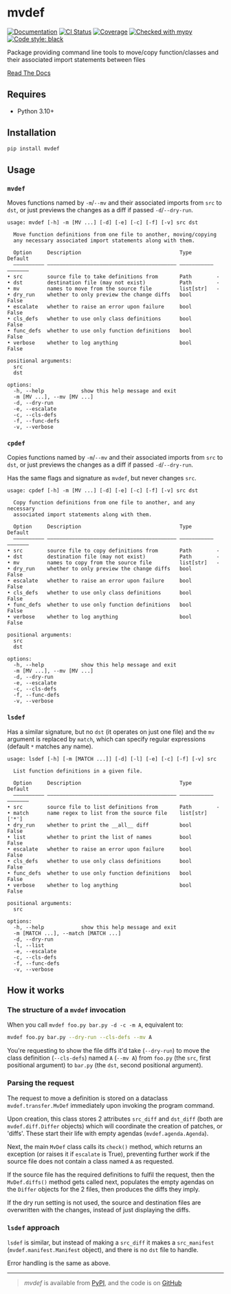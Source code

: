 # mvdef

[![Documentation](https://readthedocs.org/projects/mvdef/badge/?version=latest)](https://mvdef.readthedocs.io/en/latest/)
[![CI Status](https://github.com/lmmx/mvdef/actions/workflows/master.yml/badge.svg)](https://github.com/lmmx/mvdef/actions/workflows/master.yml)
[![Coverage](https://codecov.io/gh/lmmx/mvdef/branch/master/graph/badge.svg)](https://codecov.io/github/lmmx/mvdef)
[![Checked with mypy](http://www.mypy-lang.org/static/mypy_badge.svg)](http://mypy-lang.org)
[![Code style: black](https://img.shields.io/badge/code%20style-black-000000.svg)](https://github.com/psf/black)

Package providing command line tools to move/copy function/classes and their associated import statements between files

[Read The Docs](https://mvdef.readthedocs.io/en/latest/)

## Requires

- Python 3.10+

## Installation

```sh
pip install mvdef
```

## Usage

### `mvdef`

Moves functions named by `-m`/`--mv` and their associated imports from `src` to `dst`,
or just previews the changes as a diff if passed `-d`/`--dry-run`.

```
usage: mvdef [-h] -m [MV ...] [-d] [-e] [-c] [-f] [-v] src dst

  Move function definitions from one file to another, moving/copying
  any necessary associated import statements along with them.

  Option     Description                                Type        Default
  —————————— —————————————————————————————————————————— ——————————— ———————
• src        source file to take definitions from       Path        -
• dst        destination file (may not exist)           Path        -
• mv         names to move from the source file         list[str]   -
• dry_run    whether to only preview the change diffs   bool        False
• escalate   whether to raise an error upon failure     bool        False
• cls_defs   whether to use only class definitions      bool        False
• func_defs  whether to use only function definitions   bool        False
• verbose    whether to log anything                    bool        False

positional arguments:
  src
  dst

options:
  -h, --help            show this help message and exit
  -m [MV ...], --mv [MV ...]
  -d, --dry-run
  -e, --escalate
  -c, --cls-defs
  -f, --func-defs
  -v, --verbose
```

### `cpdef`

Copies functions named by `-m`/`--mv` and their associated imports from `src` to `dst`,
or just previews the changes as a diff if passed `-d`/`--dry-run`.

Has the same flags and signature as `mvdef`, but never changes `src`.

```
usage: cpdef [-h] -m [MV ...] [-d] [-e] [-c] [-f] [-v] src dst

  Copy function definitions from one file to another, and any necessary
  associated import statements along with them.

  Option     Description                                Type        Default
  —————————— —————————————————————————————————————————— ——————————— ———————
• src        source file to copy definitions from       Path        -
• dst        destination file (may not exist)           Path        -
• mv         names to copy from the source file         list[str]   -
• dry_run    whether to only preview the change diffs   bool        False
• escalate   whether to raise an error upon failure     bool        False
• cls_defs   whether to use only class definitions      bool        False
• func_defs  whether to use only function definitions   bool        False
• verbose    whether to log anything                    bool        False

positional arguments:
  src
  dst

options:
  -h, --help            show this help message and exit
  -m [MV ...], --mv [MV ...]
  -d, --dry-run
  -e, --escalate
  -c, --cls-defs
  -f, --func-defs
  -v, --verbose
```

### `lsdef`

Has a similar signature, but no `dst` (it operates on just one file) and the `mv` argument
is replaced by `match`, which can specify regular expressions (default `*` matches any name).

```
usage: lsdef [-h] [-m [MATCH ...]] [-d] [-l] [-e] [-c] [-f] [-v] src

  List function definitions in a given file.

  Option     Description                                Type        Default
  —————————— —————————————————————————————————————————— ——————————— ———————
• src        source file to list definitions from       Path        -
• match      name regex to list from the source file    list[str]   ['*']
• dry_run    whether to print the __all__ diff          bool        False
• list       whether to print the list of names         bool        False
• escalate   whether to raise an error upon failure     bool        False
• cls_defs   whether to use only class definitions      bool        False
• func_defs  whether to use only function definitions   bool        False
• verbose    whether to log anything                    bool        False

positional arguments:
  src

options:
  -h, --help            show this help message and exit
  -m [MATCH ...], --match [MATCH ...]
  -d, --dry-run
  -l, --list
  -e, --escalate
  -c, --cls-defs
  -f, --func-defs
  -v, --verbose
```

## How it works

### The structure of a `mvdef` invocation

When you call `mvdef foo.py bar.py -d -c -m A`, equivalent to:

```sh
mvdef foo.py bar.py --dry-run --cls-defs --mv A
```

You're requesting to show the file diffs it'd take (`--dry-run`)
to move the class definition (`--cls-defs`) named `A` (`--mv A`)
from `foo.py` (the `src`, first positional argument)
to `bar.py` (the `dst`, second positional argument).

### Parsing the request

The request to move a definition is stored on a dataclass `mvdef.transfer.MvDef`
immediately upon invoking the program command.

Upon creation, this class stores 2 attributes `src_diff` and `dst_diff`
(both are `mvdef.diff.Differ` objects) which will coordinate the creation of patches,
or 'diffs'. These start their life with empty agendas (`mvdef.agenda.Agenda`).

Next, the main `MvDef` class calls its `check()` method, which returns an exception
(or raises it if `escalate` is True), preventing further work if the source file
does not contain a class named `A` as requested.

If the source file has the required definitions to fulfil the request,
then the `MvDef.diffs()` method gets called next,
populates the empty agendas on the `Differ` objects for the 2 files,
then produces the diffs they imply.

If the dry run setting is not used, the source and destination files are overwritten
with the changes, instead of just displaying the diffs.

### `lsdef` approach

`lsdef` is similar, but instead of making a `src_diff` it makes a `src_manifest`
(`mvdef.manifest.Manifest` object), and there is no `dst` file to handle.

Error handling is the same as above.

---

> _mvdef_ is available from [PyPI](https://pypi.org/project/mvdef), and
> the code is on [GitHub](https://github.com/lmmx/mvdef)
